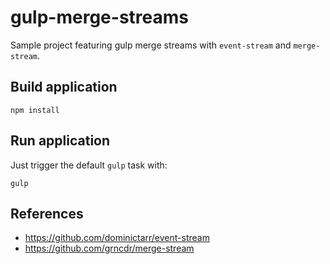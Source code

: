 # gulp-merge-streams

Sample project featuring gulp merge streams with `event-stream` and `merge-stream`.

## Build application

```
npm install
```

## Run application
Just trigger the default `gulp` task with: 
```
gulp
```

## References

* https://github.com/dominictarr/event-stream
* https://github.com/grncdr/merge-stream
